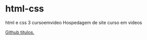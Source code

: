 # html-css
 html e css 3 cursoemvideo
Hospedagem de site curso em videos

<a href="https://sabrinaheloise.github.io/html-css/exercicios/ex006/index.html">Github titulos.</a>